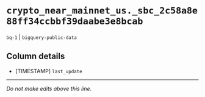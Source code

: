 # `crypto_near_mainnet_us._sbc_2c58a8e88ff34ccbbf39daabe3e8bcab`
`bq-1` | `bigquery-public-data`

## Column details
* [TIMESTAMP] `last_update`

-------------------------------------------------------------------------------
*Do not make edits above this line.*
